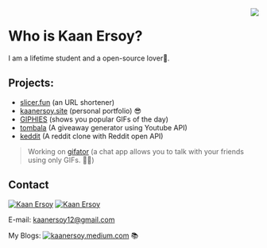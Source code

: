 <img align="right" src="https://github-readme-stats.vercel.app/api/top-langs/?username=kaanersoy&hide=java,html&layout=compact" />

# Who is Kaan Ersoy?

I am a lifetime student and a open-source lover💜. 

## Projects:

- [slicer.fun](https://www.slicer.fun/) (an URL shortener)
- [kaanersoy.site](https://kaanersoy.site) (personal portfolio) 😎
- [GIPHIES](https://giphies-public.netlify.app/) (shows you popular GIFs of the day)
- [tombala](https://tombala-delta.vercel.app/) (A giveaway generator using Youtube API)
- [keddit](https://keddit.vercel.app/) (A reddit clone with Reddit open API)

> Working on  [gifator](https://github.com/kaanersoy/gifator) (a chat app allows you to talk with your friends using only GIFs. 🤯🤯)

## Contact
[![Kaan Ersoy](https://img.shields.io/badge/LinkedIn-0077B5?style=for-the-badge&logo=linkedin&logoColor=white)](https://www.linkedin.com/in/kaan-ersoy/)
[![Kaan Ersoy](https://img.shields.io/badge/Twitter-1DA1F2?style=for-the-badge&logo=twitter&logoColor=white)](https://twitter.com/kaanersoy01)

E-mail: kaanersoy12@gmail.com

My Blogs: [![kaanersoy.medium.com](https://img.shields.io/badge/@kaanersoy-black?style=flat&logo=medium&logoColor=white&link=https://medium.com/@username)](https://kaanersoy.medium.com/) 📚
